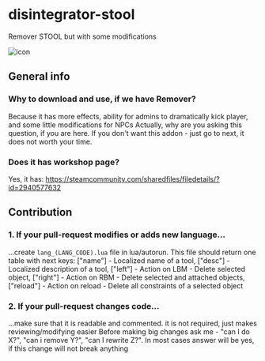 # disintegrator-stool
Remover STOOL but with some modifications

![icon](https://user-images.githubusercontent.com/71168720/222167618-40e38f4c-54c0-4986-8849-a45a77a1c7e0.gif)

## General info
### Why to download and use, if we have Remover?
Because it has more effects, ability for admins to dramatically kick player, and some little modifications for NPCs
Actually, why are you asking this question, if you are here. If you don't want this addon - just go to next, it does not worth your time.

### Does it has workshop page?
Yes, it has:
https://steamcommunity.com/sharedfiles/filedetails/?id=2940577632

## Contribution
### 1. If your pull-request modifies or adds new language...
...create `lang_(LANG_CODE).lua` file in lua/autorun.
This file should return one table with next keys:
  ["name"] - Localized name of a tool,
  ["desc"] - Localized description of a tool,
  ["left"] - Action on LBM - Delete selected object,
  ["right"] - Action on RBM - Delete selected and attached objects,
  ["reload"] - Action on reload - Delete all constraints of a selected object

### 2. If your pull-request changes code...
...make sure that it is readable and commented. it is not required, just makes reviewing/modifying easier
Before making big changes ask me - "can I do X?", "can i remove Y?", "can I rewrite Z?". In most cases answer will be yes, if this change will not break anything
